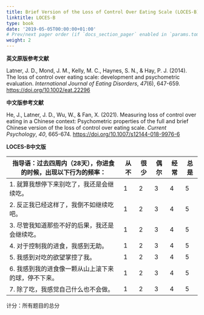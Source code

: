 ```yaml
---
title: Brief Version of the Loss of Control Over Eating Scale (LOCES-B)/简式失去控制进食量表
linktitle: LOCES-B
type: book
date: '2019-05-05T00:00:00+01:00'
# Prev/next pager order (if `docs_section_pager` enabled in `params.toml`)
weight: 2
---
```


**英文原版参考文献**

Latner, J. D., Mond, J. M., Kelly, M. C., Haynes, S. N., & Hay, P. J. (2014). The loss of control over eating scale: development and psychometric evaluation. *International Journal of Eating Disorders*, *47*(6), 647-659. https://doi.org/10.1002/eat.22296

**中文版参考文献**

He, J., Latner, J. D., Wu, W., & Fan, X. (2021). Measuring loss of control over eating in a Chinese context: Psychometric properties of the full and brief Chinese version of the loss of control over eating scale. *Current Psychology*, *40*, 665-674. https://doi.org/10.1007/s12144-018-9976-6

**LOCES-B中文版**

| 指导语：过去**四周内（****28****天）**，你进食的时候，出现以下行为的频率： | 从不 | 很少 | 偶尔 | 经常 | 总是 |
| ------------------------------------------------------------ | ---- | ---- | ---- | ---- | ---- |
| 1. 就算我想停下来别吃了，我还是会继续吃。                    | 1    | 2    | 3    | 4    | 5    |
| 2. 反正我已经这样了，我倒不如继续吃吧。                      | 1    | 2    | 3    | 4    | 5    |
| 3. 尽管我知道那些不好的后果，我还是会继续吃。                | 1    | 2    | 3    | 4    | 5    |
| 4. 对于控制我的进食，我感到无助。                            | 1    | 2    | 3    | 4    | 5    |
| 5. 我感到对吃的欲望掌控了我。                                | 1    | 2    | 3    | 4    | 5    |
| 6. 我感到我的进食像一颗从山上滚下来的球，停不下来。          | 1    | 2    | 3    | 4    | 5    |
| 7. 除了吃，我感觉自己什么也不会做。                          | 1    | 2    | 3    | 4    | 5    |

计分：所有题目的总分
